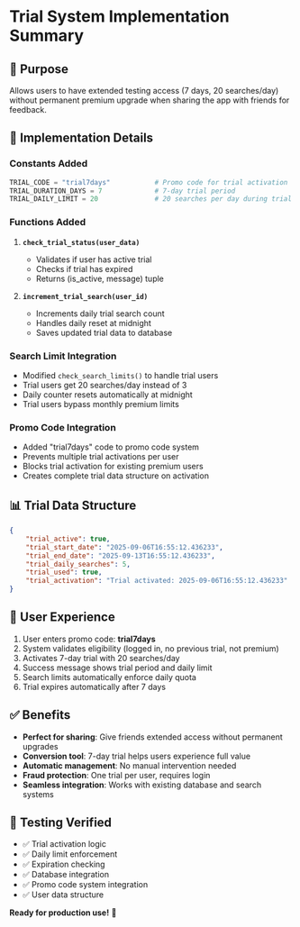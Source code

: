 # Trial System Implementation Summary

## 🎯 **Purpose**
Allows users to have extended testing access (7 days, 20 searches/day) without permanent premium upgrade when sharing the app with friends for feedback.

## 🔧 **Implementation Details**

### Constants Added
```python
TRIAL_CODE = "trial7days"           # Promo code for trial activation
TRIAL_DURATION_DAYS = 7             # 7-day trial period
TRIAL_DAILY_LIMIT = 20              # 20 searches per day during trial
```

### Functions Added
1. **`check_trial_status(user_data)`**
   - Validates if user has active trial
   - Checks if trial has expired
   - Returns (is_active, message) tuple

2. **`increment_trial_search(user_id)`**
   - Increments daily trial search count
   - Handles daily reset at midnight
   - Saves updated trial data to database

### Search Limit Integration
- Modified `check_search_limits()` to handle trial users
- Trial users get 20 searches/day instead of 3
- Daily counter resets automatically at midnight
- Trial users bypass monthly premium limits

### Promo Code Integration
- Added "trial7days" code to promo code system
- Prevents multiple trial activations per user
- Blocks trial activation for existing premium users
- Creates complete trial data structure on activation

## 📊 **Trial Data Structure**
```json
{
    "trial_active": true,
    "trial_start_date": "2025-09-06T16:55:12.436233",
    "trial_end_date": "2025-09-13T16:55:12.436233", 
    "trial_daily_searches": 5,
    "trial_used": true,
    "trial_activation": "Trial activated: 2025-09-06T16:55:12.436233"
}
```

## 🚀 **User Experience**
1. User enters promo code: **trial7days**
2. System validates eligibility (logged in, no previous trial, not premium)
3. Activates 7-day trial with 20 searches/day
4. Success message shows trial period and daily limit
5. Search limits automatically enforce daily quota
6. Trial expires automatically after 7 days

## ✅ **Benefits**
- **Perfect for sharing**: Give friends extended access without permanent upgrades
- **Conversion tool**: 7-day trial helps users experience full value
- **Automatic management**: No manual intervention needed
- **Fraud protection**: One trial per user, requires login
- **Seamless integration**: Works with existing database and search systems

## 🧪 **Testing Verified**
- ✅ Trial activation logic
- ✅ Daily limit enforcement  
- ✅ Expiration checking
- ✅ Database integration
- ✅ Promo code system integration
- ✅ User data structure

**Ready for production use!** 🎉
